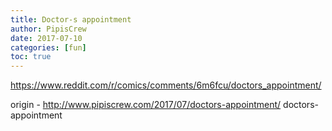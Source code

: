 ```yaml
---
title: Doctor-s appointment
author: PipisCrew
date: 2017-07-10
categories: [fun]
toc: true
---
```


https://www.reddit.com/r/comics/comments/6m6fcu/doctors_appointment/

origin - http://www.pipiscrew.com/2017/07/doctors-appointment/ doctors-appointment